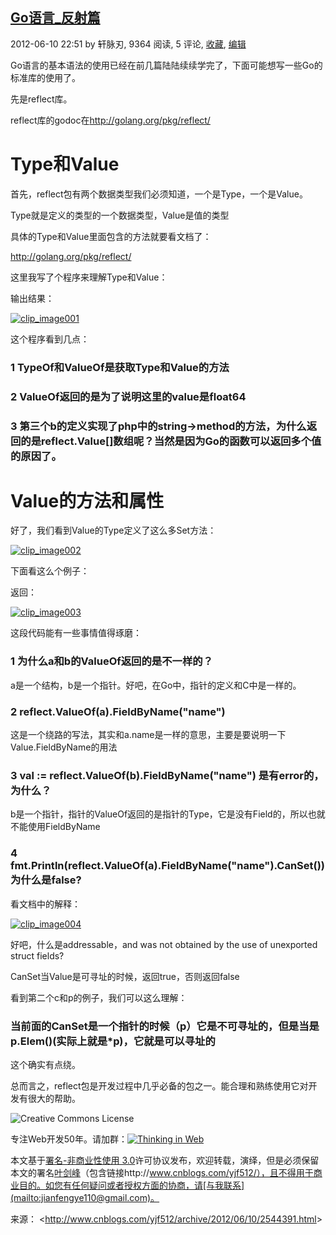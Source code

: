 ## [Go语言_反射篇](http://www.cnblogs.com/yjf512/archive/2012/06/10/2544391.html)

2012-06-10 22:51 by 轩脉刃, 9364 阅读, 5 评论, [收藏](http://www.cnblogs.com/yjf512/archive/2012/06/10/2544391.html#), [编辑](http://i.cnblogs.com/EditPosts.aspx?postid=2544391)

Go语言的基本语法的使用已经在前几篇陆陆续续学完了，下面可能想写一些Go的标准库的使用了。

先是reflect库。

reflect库的godoc在<http://golang.org/pkg/reflect/>

# Type和Value

首先，reflect包有两个数据类型我们必须知道，一个是Type，一个是Value。

Type就是定义的类型的一个数据类型，Value是值的类型

具体的Type和Value里面包含的方法就要看文档了：

<http://golang.org/pkg/reflect/>

 

这里我写了个程序来理解Type和Value：

输出结果：

[![clip_image001]()](http://images.cnblogs.com/cnblogs_com/yjf512/201206/20120610225027327.png)

这个程序看到几点：

### 1 TypeOf和ValueOf是获取Type和Value的方法

### 2 ValueOf返回的<float64 Value>是为了说明这里的value是float64

### 3 第三个b的定义实现了php中的string->method的方法，为什么返回的是reflect.Value[]数组呢？当然是因为Go的函数可以返回多个值的原因了。

# Value的方法和属性

好了，我们看到Value的Type定义了这么多Set方法：

[![clip_image002]()](http://images.cnblogs.com/cnblogs_com/yjf512/201206/201206102250278965.png)

下面看这么个例子：

返回：

[![clip_image003]()](http://images.cnblogs.com/cnblogs_com/yjf512/201206/201206102250307135.png)

 

这段代码能有一些事情值得琢磨：

### 1 为什么a和b的ValueOf返回的是不一样的？

a是一个结构，b是一个指针。好吧，在Go中，指针的定义和C中是一样的。

### 2 reflect.ValueOf(a).FieldByName("name")

这是一个绕路的写法，其实和a.name是一样的意思，主要是要说明一下Value.FieldByName的用法

### 3 val := reflect.ValueOf(b).FieldByName("name") 是有error的，为什么？

b是一个指针，指针的ValueOf返回的是指针的Type，它是没有Field的，所以也就不能使用FieldByName

### 4 fmt.Println(reflect.ValueOf(a).FieldByName("name").CanSet())为什么是false?

看文档中的解释：

[![clip_image004](https://kshttps0.wiz.cn/wiz-resource/89077880-eff4-11e0-a402-00237def97cc/0f5f3907-5531-45f9-a492-b8e1719124a3/index_files/d54b2093-8259-4f44-9e52-b41d49db0f58.png)](http://images.cnblogs.com/cnblogs_com/yjf512/201206/201206102250331511.png)

好吧，什么是addressable，and was not obtained by the use of unexported struct fields?

CanSet当Value是可寻址的时候，返回true，否则返回false

看到第二个c和p的例子，我们可以这么理解：

### 当前面的CanSet是一个指针的时候（p）它是不可寻址的，但是当是p.Elem()(实际上就是*p)，它就是可以寻址的

这个确实有点绕。

 

总而言之，reflect包是开发过程中几乎必备的包之一。能合理和熟练使用它对开发有很大的帮助。

![Creative Commons License](https://kshttps0.wiz.cn/wiz-resource/89077880-eff4-11e0-a402-00237def97cc/0f5f3907-5531-45f9-a492-b8e1719124a3/index_files/756c34bb-2058-420c-af8a-745f1bf03387.png)

专注Web开发50年。请加群：[![Thinking in Web](https://kshttps0.wiz.cn/wiz-resource/89077880-eff4-11e0-a402-00237def97cc/0f5f3907-5531-45f9-a492-b8e1719124a3/index_files/5904515e-6596-440a-a4e2-5d31e534e373.png)](http://shang.qq.com/wpa/qunwpa?idkey=017d388202803b8f514317087f69ffabc5a1340342943a0fd8d3af1148653eb5)

本文基于[署名-非商业性使用 3.0](http://creativecommons.org/licenses/by-nc/3.0/deed.zh)许可协议发布，欢迎转载，演绎，但是必须保留本文的署名[叶剑峰](http://www.cnblogs.com/yjf512/)（包含链接http://www.cnblogs.com/yjf512/），且不得用于商业目的。如您有任何疑问或者授权方面的协商，请[与我联系](mailto:jianfengye110@gmail.com)。

来源： <<http://www.cnblogs.com/yjf512/archive/2012/06/10/2544391.html>>